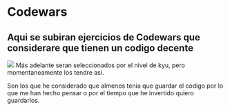 # Codewars
## Aqui se subiran ejercicios de Codewars que considerare que tienen un codigo decente
<img src="https://imgix.ranker.com/list_img_v2/6198/2706198/original/best-anime-like-one-piece?w=817&h=427&fm=jpg&q=50&fit=crop">
Más adelante seran seleccionados por el nivel de kyu, pero momentaneamente los tendre asi.

Son los que he considerado que almenos tenia que guardar el codigo por lo que me han hecho pensar o por el tiempo que he invertido quiero guardarlos.
